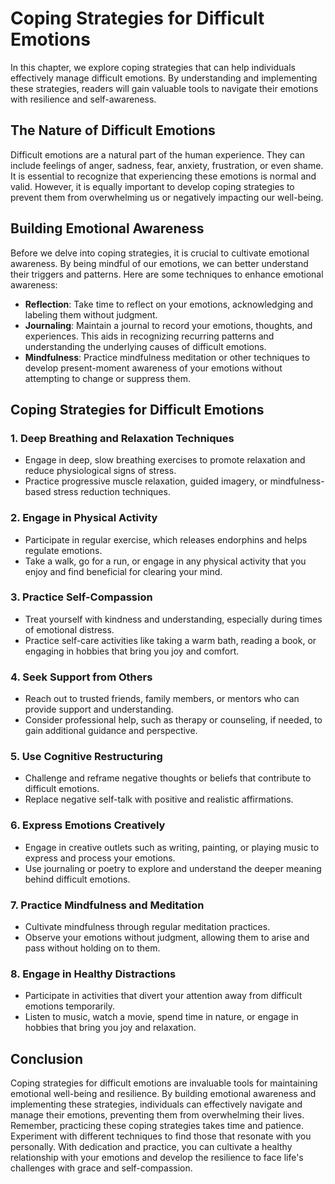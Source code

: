 Coping Strategies for Difficult Emotions
=================================================

In this chapter, we explore coping strategies that can help individuals effectively manage difficult emotions. By understanding and implementing these strategies, readers will gain valuable tools to navigate their emotions with resilience and self-awareness.

The Nature of Difficult Emotions
--------------------------------

Difficult emotions are a natural part of the human experience. They can include feelings of anger, sadness, fear, anxiety, frustration, or even shame. It is essential to recognize that experiencing these emotions is normal and valid. However, it is equally important to develop coping strategies to prevent them from overwhelming us or negatively impacting our well-being.

Building Emotional Awareness
----------------------------

Before we delve into coping strategies, it is crucial to cultivate emotional awareness. By being mindful of our emotions, we can better understand their triggers and patterns. Here are some techniques to enhance emotional awareness:

* **Reflection**: Take time to reflect on your emotions, acknowledging and labeling them without judgment.
* **Journaling**: Maintain a journal to record your emotions, thoughts, and experiences. This aids in recognizing recurring patterns and understanding the underlying causes of difficult emotions.
* **Mindfulness**: Practice mindfulness meditation or other techniques to develop present-moment awareness of your emotions without attempting to change or suppress them.

Coping Strategies for Difficult Emotions
----------------------------------------

### 1. **Deep Breathing and Relaxation Techniques**

* Engage in deep, slow breathing exercises to promote relaxation and reduce physiological signs of stress.
* Practice progressive muscle relaxation, guided imagery, or mindfulness-based stress reduction techniques.

### 2. **Engage in Physical Activity**

* Participate in regular exercise, which releases endorphins and helps regulate emotions.
* Take a walk, go for a run, or engage in any physical activity that you enjoy and find beneficial for clearing your mind.

### 3. **Practice Self-Compassion**

* Treat yourself with kindness and understanding, especially during times of emotional distress.
* Practice self-care activities like taking a warm bath, reading a book, or engaging in hobbies that bring you joy and comfort.

### 4. **Seek Support from Others**

* Reach out to trusted friends, family members, or mentors who can provide support and understanding.
* Consider professional help, such as therapy or counseling, if needed, to gain additional guidance and perspective.

### 5. **Use Cognitive Restructuring**

* Challenge and reframe negative thoughts or beliefs that contribute to difficult emotions.
* Replace negative self-talk with positive and realistic affirmations.

### 6. **Express Emotions Creatively**

* Engage in creative outlets such as writing, painting, or playing music to express and process your emotions.
* Use journaling or poetry to explore and understand the deeper meaning behind difficult emotions.

### 7. **Practice Mindfulness and Meditation**

* Cultivate mindfulness through regular meditation practices.
* Observe your emotions without judgment, allowing them to arise and pass without holding on to them.

### 8. **Engage in Healthy Distractions**

* Participate in activities that divert your attention away from difficult emotions temporarily.
* Listen to music, watch a movie, spend time in nature, or engage in hobbies that bring you joy and relaxation.

Conclusion
----------

Coping strategies for difficult emotions are invaluable tools for maintaining emotional well-being and resilience. By building emotional awareness and implementing these strategies, individuals can effectively navigate and manage their emotions, preventing them from overwhelming their lives. Remember, practicing these coping strategies takes time and patience. Experiment with different techniques to find those that resonate with you personally. With dedication and practice, you can cultivate a healthy relationship with your emotions and develop the resilience to face life's challenges with grace and self-compassion.
